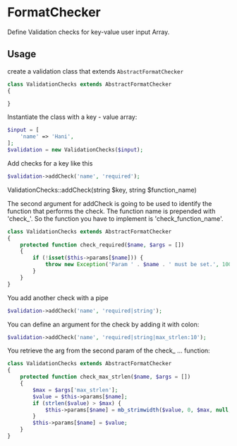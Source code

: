# FormatChecker
Define Validation checks for key-value user input Array.

## Usage
create a validation class that extends ```AbstractFormatChecker``` 

```php
class ValidationChecks extends AbstractFormatChecker
{

}
```
Instantiate the class with a key - value array:
```php
$input = [
    'name' => 'Hani',
];
$validation = new ValidationChecks($input);
```
Add checks for a key like this
```php
$validation->addCheck('name', 'required');
```
ValidationChecks::addCheck(string $key, string $function_name)

The second argument for addCheck is going to be used to identify the function that performs the check. The function name is prepended with 'check_'. So the function you have to implement is 'check_function_name'.
```php
class ValidationChecks extends AbstractFormatChecker
{
    protected function check_required($name, $args = [])
    {
        if (!isset($this->params[$name])) {
            throw new Exception('Param ' . $name . ' must be set.', 100);
        }
    }
}
```
You add another check with a pipe
```php
$validation->addCheck('name', 'required|string');
```
You can define an argument for the check by adding it with colon:
```php
$validation->addCheck('name', 'required|string|max_strlen:10');
```
You retrieve the arg from the second param of the check_ ... function:
```php
class ValidationChecks extends AbstractFormatChecker
{
    protected function check_max_strlen($name, $args = [])
    {
        $max = $args['max_strlen'];
        $value = $this->params[$name];
        if (strlen($value) > $max) {
            $this->params[$name] = mb_strimwidth($value, 0, $max, null, 'UTF-8');
        }
        $this->params[$name] = $value;
    }
}
```